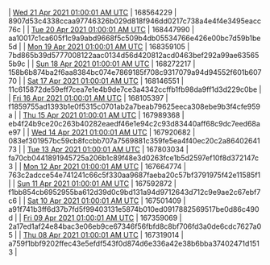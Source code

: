 | [Wed 21 Apr 2021 01:00:01 AM UTC](https://transfer.sh/iRD8v/trcninja-dbdump-20210421010001.tar.bz2) | 168564229 | 8907d53c4338ccaa97746326b029d818f946dd0217c738a4e4f4e3495eacc76c | 
| [Tue 20 Apr 2021 01:00:01 AM UTC](https://transfer.sh/Ujr0W/trcninja-dbdump-20210420010001.tar.bz2) | 168447990 | aa10017c1ca605f1c9a9abd9668f5c509b4db05534766e426e00bc7d59b1be5d | 
| [Mon 19 Apr 2021 01:00:01 AM UTC](https://transfer.sh/nPyhF/trcninja-dbdump-20210419010001.tar.bz2) | 168359105 | 7bd865b39d5777008122aac0134d56d420812acd0463bef292a99ae635655b9c | 
| [Sun 18 Apr 2021 01:00:01 AM UTC](https://transfer.sh/aMuEC/trcninja-dbdump-20210418010001.tar.bz2) | 168272217 | 158b6b874ba2f6aa8384bc074e7869185f708c9317079a94d94552f601b60770 | 
| [Sat 17 Apr 2021 01:00:01 AM UTC](https://transfer.sh/PPJfX/trcninja-dbdump-20210417010001.tar.bz2) | 168146551 | 11c615872de59eff7cea7e1e4b9de7ce3a4342ccffb1fb98da9ff1d3d229c0be | 
| [Fri 16 Apr 2021 01:00:01 AM UTC](https://transfer.sh/laKbg/trcninja-dbdump-20210416010001.tar.bz2) | 168105397 | f1859755ad1393b1e0f5315c0701ab2a7beab79625eeca308ebe9b3f4cfe959a | 
| [Thu 15 Apr 2021 01:00:01 AM UTC](https://transfer.sh/hMwdU/trcninja-dbdump-20210415010001.tar.bz2) | 167989368 | eb4f24b9ce20c263b40282eaedf46e1e94c2c93d83440aff68c9dc7eed68ae97 | 
| [Wed 14 Apr 2021 01:00:01 AM UTC](https://transfer.sh/dv0Gp/trcninja-dbdump-20210414010001.tar.bz2) | 167920682 | 083ef301957bc59cb8fccbb707a7569881c359fe5ea4f40ec20c2a8640264173 | 
| [Tue 13 Apr 2021 01:00:01 AM UTC](https://transfer.sh/ysWLm/trcninja-dbdump-20210413010001.tar.bz2) | 167803034 | fa70cb0441891945725a206b1c89f48e3d0263fce1b5d2597ef10f8d372147c3 | 
| [Mon 12 Apr 2021 01:00:01 AM UTC](https://transfer.sh/TOkt9/trcninja-dbdump-20210412010001.tar.bz2) | 167664774 | 763c2adcce54e741241c66c5f330aa9687faeba20c57bf3791975f42e11585f1 | 
| [Sun 11 Apr 2021 01:00:01 AM UTC](https://transfer.sh/dqcYi/trcninja-dbdump-20210411010001.tar.bz2) | 167592872 | f1bb854cb6952955ba612d39d0c9bd131a94d9712643d712c9e9ae2c67ebf7c6 | 
| [Sat 10 Apr 2021 01:00:01 AM UTC](https://transfer.sh/Gi8QT/trcninja-dbdump-20210410010001.tar.bz2) | 167501409 | a91f741b3ff6d37b7fd5f99403131e5874b010ed0917882569517be0d86c490d | 
| [Fri 09 Apr 2021 01:00:01 AM UTC](https://transfer.sh/5oFyw/trcninja-dbdump-20210409010001.tar.bz2) | 167359069 | 2a17ed1af24e84bac3e06eb9ce67346f56fbfd8c8bf706fd3a0de6cdc7627a05 | 
| [Thu 08 Apr 2021 01:00:01 AM UTC](https://transfer.sh/tq91a/trcninja-dbdump-20210408010001.tar.bz2) | 167319014 | a759f1bbf9202ffec43e5efdf543f0d874d6e336a42e38b6bba37402471d1513 | 

